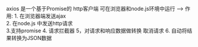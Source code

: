 axios 是一个基于Promise的 http客户端  可在浏览器和node.js环境中运行 -->
作用:   1. 在浏览器端发送ajax   
       2. 在node.js 中发送http请求   
       3.支持promise
       4. 请求拦截器 
       5，对请求和响应数据做转换 取消请求 
       6. 自动将结果转换为JSON数据